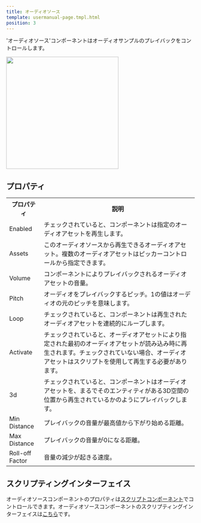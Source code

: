 ```yaml
---
title: オーディオソース
template: usermanual-page.tmpl.html
position: 3
---
```


'オーディオソース'コンポーネントはオーディオサンプルのプレイバックをコントロールします。

<img src="/images/user-manual/components/component-audiosource.jpg" style="width: 300px" />

## プロパティ

<table class="table table-striped">
    <col class="property-name"></col>
    <col class="property-description"></col>
    <tr><th>プロパティ</th><th>説明</th></tr>
    <tr><td>Enabled</td><td>チェックされていると、コンポーネントは指定のオーディオアセットを再生します。</td></tr>
    <tr><td>Assets</td><td>このオーディオソースから再生できるオーディオアセット。複数のオーディオアセットはピッカーコントロールから指定できます。</td></tr>
    <tr><td>Volume</td><td>コンポーネントによりプレイバックされるオーディオアセットの音量。</td></tr>
    <tr><td>Pitch</td><td>オーディオをプレイバックするピッチ。1の値はオーディオの元のピッチを意味します。</td></tr>
    <tr><td>Loop</td><td>チェックされていると、コンポーネントは再生されたオーディオアセットを連続的にループします。</td></tr>
    <tr><td>Activate</td><td>チェックされていると、オーディオアセットにより指定された最初のオーディオアセットが読み込み時に再生されます。チェックされていない場合、オーディオアセットはスクリプトを使用して再生する必要があります。</td></tr>
    <tr><td>3d</td><td>チェックされていると、コンポーネントはオーディオアセットを、まるでそのエンティティがある3D空間の位置から再生されているかのようにプレイバックします。</td></tr>
    <tr><td>Min Distance</td><td>プレイバックの音量が最高値から下がり始める距離。</td></tr>
    <tr><td>Max Distance</td><td>プレイバックの音量が0になる距離。</td></tr>
    <tr><td>Roll-off Factor</td><td>音量の減少が起きる速度。</td></tr>
</table>

## スクリプティングインターフェイス

オーディオソースコンポーネントのプロパティは[スクリプトコンポーネント][1]でコントロールできます。オーディオソースコンポーネントのスクリプティングインターフェイスは[こちら][2]です。

[1]: /user-manual/packs/components/script
[2]: /engine/api/stable/symbols/pc.AudioSourceComponent.html
[3]: /images/platform/component_audiosource.png

